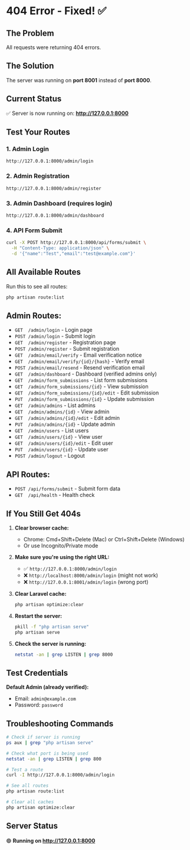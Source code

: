 # 404 Error - Fixed! ✅

## The Problem

All requests were returning 404 errors.

## The Solution

The server was running on **port 8001** instead of **port 8000**.

## Current Status

✅ Server is now running on: **http://127.0.0.1:8000**

## Test Your Routes

### 1. Admin Login

```
http://127.0.0.1:8000/admin/login
```

### 2. Admin Registration

```
http://127.0.0.1:8000/admin/register
```

### 3. Admin Dashboard (requires login)

```
http://127.0.0.1:8000/admin/dashboard
```

### 4. API Form Submit

```bash
curl -X POST http://127.0.0.1:8000/api/forms/submit \
  -H "Content-Type: application/json" \
  -d '{"name":"Test","email":"test@example.com"}'
```

## All Available Routes

Run this to see all routes:

```bash
php artisan route:list
```

## Admin Routes:

-   `GET  /admin/login` - Login page
-   `POST /admin/login` - Submit login
-   `GET  /admin/register` - Registration page
-   `POST /admin/register` - Submit registration
-   `GET  /admin/email/verify` - Email verification notice
-   `GET  /admin/email/verify/{id}/{hash}` - Verify email
-   `POST /admin/email/resend` - Resend verification email
-   `GET  /admin/dashboard` - Dashboard (verified admins only)
-   `GET  /admin/form_submissions` - List form submissions
-   `GET  /admin/form_submissions/{id}` - View submission
-   `GET  /admin/form_submissions/{id}/edit` - Edit submission
-   `PUT  /admin/form_submissions/{id}` - Update submission
-   `GET  /admin/admins` - List admins
-   `GET  /admin/admins/{id}` - View admin
-   `GET  /admin/admins/{id}/edit` - Edit admin
-   `PUT  /admin/admins/{id}` - Update admin
-   `GET  /admin/users` - List users
-   `GET  /admin/users/{id}` - View user
-   `GET  /admin/users/{id}/edit` - Edit user
-   `PUT  /admin/users/{id}` - Update user
-   `POST /admin/logout` - Logout

## API Routes:

-   `POST /api/forms/submit` - Submit form data
-   `GET  /api/health` - Health check

## If You Still Get 404s

1. **Clear browser cache:**

    - Chrome: Cmd+Shift+Delete (Mac) or Ctrl+Shift+Delete (Windows)
    - Or use Incognito/Private mode

2. **Make sure you're using the right URL:**

    - ✅ `http://127.0.0.1:8000/admin/login`
    - ❌ `http://localhost:8000/admin/login` (might not work)
    - ❌ `http://127.0.0.1:8001/admin/login` (wrong port)

3. **Clear Laravel cache:**

    ```bash
    php artisan optimize:clear
    ```

4. **Restart the server:**

    ```bash
    pkill -f "php artisan serve"
    php artisan serve
    ```

5. **Check the server is running:**
    ```bash
    netstat -an | grep LISTEN | grep 8000
    ```

## Test Credentials

**Default Admin (already verified):**

-   Email: `admin@example.com`
-   Password: `password`

## Troubleshooting Commands

```bash
# Check if server is running
ps aux | grep "php artisan serve"

# Check what port is being used
netstat -an | grep LISTEN | grep 800

# Test a route
curl -I http://127.0.0.1:8000/admin/login

# See all routes
php artisan route:list

# Clear all caches
php artisan optimize:clear
```

## Server Status

🟢 **Running on http://127.0.0.1:8000**
